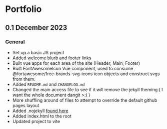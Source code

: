 # Portfolio

## 0.1 December 2023

### General

- Set up a basic JS project
- Added welcome blurb and footer links
- Built vue apps for each area of the site (Header, Main, Footer)
- Built FontAwesomeIcon Vue component, used to consume @fortawesome/free-brands-svg-icons icon objects and construct svgs from them.
- Added `README.md` and `CHANGELOG.md`
- Changed the main access file to see if it will remove the jekyll theming ( I want the whole document dangit >:( )
- More shuffling around of files to attempt to override the default github pages layout
- Added .nojekyll [found here](https://docs.github.com/en/pages/getting-started-with-github-pages/about-github-pages#static-site-generators:~:text=empty%20file%20called-,.nojekyll,-in%20the%20root)
- Added index.html to the root
- Updated project to vite